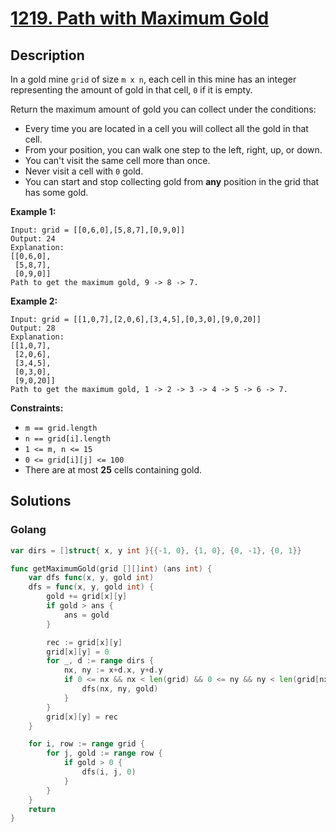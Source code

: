 # [1219. Path with Maximum Gold](https://leetcode-cn.com/problems/path-with-maximum-gold/)



## Description


In a gold mine `grid` of size `m x n`, each cell in this mine has an integer representing the amount of gold in that cell, `0` if it is empty.

Return the maximum amount of gold you can collect under the conditions:

- Every time you are located in a cell you will collect all the gold in that cell.
- From your position, you can walk one step to the left, right, up, or down.
- You can't visit the same cell more than once.
- Never visit a cell with `0` gold.
- You can start and stop collecting gold from **any** position in the grid that has some gold.

 

**Example 1:**

```
Input: grid = [[0,6,0],[5,8,7],[0,9,0]]
Output: 24
Explanation:
[[0,6,0],
 [5,8,7],
 [0,9,0]]
Path to get the maximum gold, 9 -> 8 -> 7.
```

**Example 2:**

```
Input: grid = [[1,0,7],[2,0,6],[3,4,5],[0,3,0],[9,0,20]]
Output: 28
Explanation:
[[1,0,7],
 [2,0,6],
 [3,4,5],
 [0,3,0],
 [9,0,20]]
Path to get the maximum gold, 1 -> 2 -> 3 -> 4 -> 5 -> 6 -> 7.
```

 

**Constraints:**

- `m == grid.length`
- `n == grid[i].length`
- `1 <= m, n <= 15`
- `0 <= grid[i][j] <= 100`
- There are at most **25** cells containing gold.





## Solutions

<!-- tabs:start -->

### **Golang**

```go
var dirs = []struct{ x, y int }{{-1, 0}, {1, 0}, {0, -1}, {0, 1}}

func getMaximumGold(grid [][]int) (ans int) {
    var dfs func(x, y, gold int)
    dfs = func(x, y, gold int) {
        gold += grid[x][y]
        if gold > ans {
            ans = gold
        }

        rec := grid[x][y]
        grid[x][y] = 0
        for _, d := range dirs {
            nx, ny := x+d.x, y+d.y
            if 0 <= nx && nx < len(grid) && 0 <= ny && ny < len(grid[nx]) && grid[nx][ny] > 0 {
                dfs(nx, ny, gold)
            }
        }
        grid[x][y] = rec
    }

    for i, row := range grid {
        for j, gold := range row {
            if gold > 0 {
                dfs(i, j, 0)
            }
        }
    }
    return
}
```

<!-- tabs:end -->